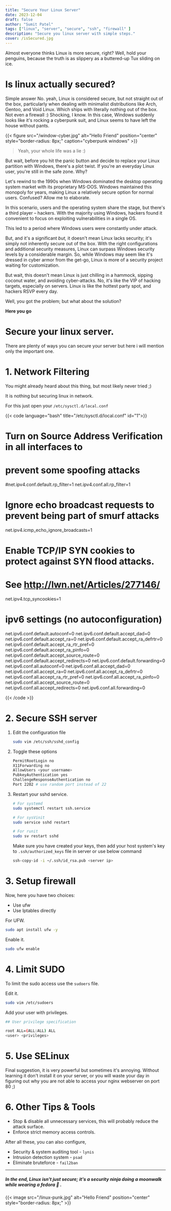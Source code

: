 ```yaml
---
title: "Secure Your Linux Server"
date: 2023-12-04
draft: false
author: "Sumit Patel"
tags: ["linux", "server", "secure", "ssh", "firewall" ] 
description: "Secure you linux server with simple steps."
cover: /isSecured.jpg
---
```



Almost everyone thinks Linux is more secure, right? Well, hold your penguins, because the truth is as slippery as a buttered-up Tux sliding on ice.

# Is linux actually secured?


Simple answer No. yeah, Linux is considered secure, but not straight out of the box, particularly when dealing with minimalist distributions like Arch, Gentoo, and Void Linux. Which ships with literally nothing out of the box.
Not even a firewall :) Shocking, I know. In this case, Windows suddenly looks like it's rocking a cyberpunk suit, and Linux seems to have left the house without pants.

{{< figure src="/window-cyber.jpg" alt="Hello Friend" position="center" style="border-radius: 8px;" caption="cyberpunk windows" >}}

> Yeah, your whole life was a lie :)

But wait, before you hit the panic button and decide to replace your Linux partition with Windows, there's a plot twist. If you're an everyday Linux user, you're still in the safe zone. Why? 

Let's rewind to the 1990s when Windows dominated the desktop operating system market with its proprietary MS-DOS. Windows maintained this monopoly for years, making Linux a relatively secure option for normal users. Confused? Allow me to elaborate.

In this scenario, users and the operating system share the stage, but there's a third player – hackers. With the majority using Windows, hackers found it convenient to focus on exploiting vulnerabilities in a single OS.

This led to a period where Windows users were constantly under attack.


But, and it's a significant *but,* it doesn't mean Linux lacks security; it's simply not inherently secure out of the box. With the right configurations and additional security measures, Linux can surpass Windows security levels by a considerable margin. So, while Windows may seem like it's dressed in cyber armor from the get-go, Linux is more of a security project waiting for customization.


But wait, this doesn't mean Linux is just chilling in a hammock, sipping coconut water, and avoiding cyber-attacks. No, it's like the VIP of hacking targets, especially on servers. Linux is like the hottest party spot, and hackers RSVP every day. 




Well, you got the problem; but what about the solution? 

**Here you go** 

# Secure your linux server.

There are plenty of ways you can secure your server but here i will mention only the important one.

# 1. Network Filtering 

   You might already heard about this thing, but most likely never tried ;)

   It is nothing but securing linux in network.

   For this just open your `/etc/sysctl.d/local.conf`

    
   {{< code language="bash" title="/etc/sysctl.d/local.conf" id="1">}}
   
   # Turn on Source Address Verification in all interfaces to
   # prevent some spoofing attacks
   #net.ipv4.conf.default.rp_filter=1
   net.ipv4.conf.all.rp_filter=1
   
   # Ignore echo broadcast requests to prevent being part of smurf attacks
   net.ipv4.icmp_echo_ignore_broadcasts=1
   
   # Enable TCP/IP SYN cookies to protect against SYN flood attacks.
   # See http://lwn.net/Articles/277146/
   net.ipv4.tcp_syncookies=1
   
   # ipv6 settings (no autoconfiguration)
   net.ipv6.conf.default.autoconf=0
   net.ipv6.conf.default.accept_dad=0
   net.ipv6.conf.default.accept_ra=0
   net.ipv6.conf.default.accept_ra_defrtr=0
   net.ipv6.conf.default.accept_ra_rtr_pref=0
   net.ipv6.conf.default.accept_ra_pinfo=0
   net.ipv6.conf.default.accept_source_route=0
   net.ipv6.conf.default.accept_redirects=0
   net.ipv6.conf.default.forwarding=0
   net.ipv6.conf.all.autoconf=0
   net.ipv6.conf.all.accept_dad=0
   net.ipv6.conf.all.accept_ra=0
   net.ipv6.conf.all.accept_ra_defrtr=0
   net.ipv6.conf.all.accept_ra_rtr_pref=0
   net.ipv6.conf.all.accept_ra_pinfo=0
   net.ipv6.conf.all.accept_source_route=0
   net.ipv6.conf.all.accept_redirects=0
   net.ipv6.conf.all.forwarding=0
   
   {{< /code >}}
   

# 2. Secure SSH server

   1. Edit the configuration file 
       ```bash
       sudo vim /etc/ssh/sshd_config
       ```

   2. Toggle these options

       ```bash
       PermitRootLogin no
       X11Forwarding no
       AllowUsers <your username>
       PubkeyAuthentication yes
       ChallengeResponseAuthentication no
       Port 2202 # use random port instead of 22 
       ```

   3. Restart your sshd service.

       ```bash
       # For systemd
       sudo systemctl restart ssh.service

       # For sysVinit
       sudo service sshd restart

       # For runit
       sudo sv restart sshd
       ```

       Make sure you have created your keys, then add your host system's key to `.ssh/authorized_keys` file in server or use below command
       ```bash
       ssh-copy-id -i ~/.ssh/id_rsa.pub <server ip>
       ```

# 3. Setup firewall

   Now, here you have two choices: 
   * Use ufw
   * Use Iptables directly

   For UFW.

   ```bash
   sudo apt install ufw -y
   ```

   Enable it.

   ```bash
   sudo ufw enable
   ```



# 4. Limit SUDO

   To limit the sudo access use the `sudoers` file.

   Edit it.

   ```bash
   sudo vim /etc/sudoers
   ```

   Add your user with privileges.

   ```bash
   ## User privilege specification
   
   root ALL=(ALL:ALL) ALL
   <user> <privileges>
   ```



# 5. Use SELinux

   Final suggestion, it is very powerful but sometimes it's annoying. Without learning it don't install it on your server, or you will waste your day in figuring out why you are not able to access your nginx webserver on port 80 ;)

 
# 6. Other Tips & Tools
    
   - Stop & disable all unnecessary services, this will probably reduce the attack surface.
   - Enforce strict memory access controls.

   After all these, you can also configure, 

   * Security & system auditing tool - `lynis`
   * Intrusion detection system - `psad`
   * Eliminate bruteforce - `fail2ban`
    

--- 




##### In the end, Linux isn't just secure; it's a security ninja doing a moonwalk while wearing a fedora 󰱸 . 

{{< image src="/linux-punk.jpg" alt="Hello Friend" position="center" style="border-radius: 8px;" >}}





<!-- But this doesn't means Linux is not targetted, opposite it is more targgeted but on servers Linux is mostly used in server, it is targeted every day, hackers find vulnerability for linux and our linux community fixes those loopholes ;) -->


<!-- From 1990, Windows captured the market of desktop operation system and have the monopoly till now. Though I still respect windows because in the world of Unix and Linux windows introduced it's own msdos which is now running on almost 90% of desktop computers. -->
<!-- And this makes linux secured for normal users, didn't got? let me explain. --> 


<!-- In this scenario between user and OS one more enitity exists called hackers, as majority of user are using windows so they started targeting windows. As it makes easier for hackers to target only one OS. So, after that windows users were under the attack. -->


<!-- But, but, but, it doesn't mean linux is not secured, it is *not secured by default*, but we can secure it and it can be secured 100x of windows. -->




